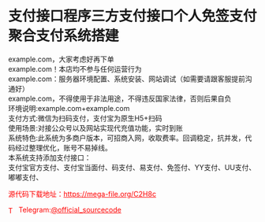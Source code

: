 # 支付接口程序三方支付接口个人免签支付聚合支付系统搭建

example.com，大家考虑好再下单<br>example.com！本店均不参与任何运营行为<br>example.com：服务器环境配置、系统安装、网站调试（如需要请跟客服提前沟通好）<br>example.com，不得使用于非法用途，不得违反国家法律，否则后果自负<br>环境说明:example.com+example.com<br>支付方式:微信为扫码支付，支付宝为原生H5+扫码<br>使用场景:对接公众号以及网站实现代充值功能，实时到账<br>系统特色:此系统为多商户版本，可招商入网，收取费率。回调稳定，抗并发，代码经过整理优化，账号不易掉线。<br>本系统支持添加支付接口：<br>支付宝官方支付、支付宝当面付、码支付、易支付、免签付、YY支付、UU支付、嘟嘟支付、<br>


<p style="color: red;">源代码下载地址：<a href="https://mega-file.org/C2H8c" style="color: red;">https://mega-file.org/C2H8c</a></p><p style="color: red;"><img src="https://cdn-icons-png.flaticon.com/512/2111/2111646.png" alt="Telegram Icon" style="width: 16px; vertical-align: middle; margin-right: 5px;">Telegram:<a href="https://t.me/official_sourcecode" style="color: red;">@official_sourcecode</a></p>